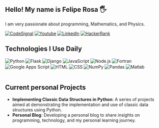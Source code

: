 ## Hello! My name is Felipe Rosa 🖐️

I am very passionate about programming, Mathematics, and Physics.

[![CodeSignal](https://img.shields.io/website?label=CodeSignal.com&style=for-the-badge&url=https://app.codesignal.com/profile/frbmorais)](https://app.codesignal.com/profile/frbmorais)
[![Youtube](https://img.shields.io/badge/YouTube-FF0000?style=for-the-badge&logo=youtube&logoColor=white)](https://www.youtube.com/channel/UC1iVG_wqtgEBb1WZygWf5Kg)
[![LinkedIn](https://img.shields.io/badge/LinkedIn-0077B5?style=for-the-badge&logo=linkedin&logoColor=white)](https://www.linkedin.com/in/felipe-de-morais-5930a5216/)
[![HackerRank](https://img.shields.io/badge/HackerRank-00EA64?style=for-the-badge&logo=hackerrank&logoColor=white)](https://www.hackerrank.com/profile/frbmoraisaero)


## Technologies I Use Daily

<div style="display: inline_block">
  <img align="center" alt="Python" src="https://img.shields.io/badge/Python-3776AB?style=for-the-badge&logo=python&logoColor=white" />
  <img align="center" alt="Flask" src="https://img.shields.io/badge/Flask-000000?style=for-the-badge&logo=flask&logoColor=white" />
  <img align="center" alt="Django" src="https://img.shields.io/badge/Django-092E20?style=for-the-badge&logo=django&logoColor=green" />
  <img align="center" alt="JavaScript" src="https://img.shields.io/badge/JavaScript-F7DF1E?style=for-the-badge&logo=javascript&logoColor=black" />
  <img align="center" alt="Node.js" src="https://img.shields.io/badge/Node.js-43853D?style=for-the-badge&logo=node.js&logoColor=white" />
  <img align="center" alt="Fortran" src="https://img.shields.io/badge/Fortran-734F96?style=for-the-badge&logo=fortran&logoColor=white" />
  <img align="center" alt="Google Apps Script" src="https://img.shields.io/badge/Google%20Apps%20Script-34A853?style=for-the-badge&logo=google&logoColor=white" />
  <img align="center" alt="HTML" src="https://img.shields.io/badge/HTML5-E34F26?style=for-the-badge&logo=html5&logoColor=white" />
  <img align="center" alt="CSS" src="https://img.shields.io/badge/CSS3-1572B6?style=for-the-badge&logo=css3&logoColor=white" />
  <img align="center" alt="NumPy" src="https://img.shields.io/badge/NumPy-013243?style=for-the-badge&logo=numpy&logoColor=white" />
  <img align="center" alt="Pandas" src="https://img.shields.io/badge/Pandas-150458?style=for-the-badge&logo=pandas&logoColor=white" />
  <img align="center" alt="Matlab" src="https://img.shields.io/badge/Matlab-0076A8?style=for-the-badge&logo=matlab&logoColor=white" />
</div><br/>

## Current personal Projects

- **Implementing Classic Data Structures in Python**: A series of projects aimed at demonstrating the implementation and use of classic data structures using Python.
- **Personal Blog**: Developing a personal blog to share insights on programming, technology, and my personal learning journey.
